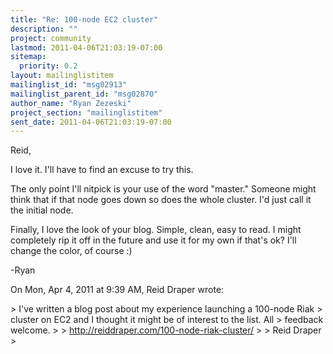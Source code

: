 ```yaml
---
title: "Re: 100-node EC2 cluster"
description: ""
project: community
lastmod: 2011-04-06T21:03:19-07:00
sitemap:
  priority: 0.2
layout: mailinglistitem
mailinglist_id: "msg02913"
mailinglist_parent_id: "msg02870"
author_name: "Ryan Zezeski"
project_section: "mailinglistitem"
sent_date: 2011-04-06T21:03:19-07:00
---
```



Reid,

I love it. I'll have to find an excuse to try this.

The only point I'll nitpick is your use of the word "master." Someone might
think that if that node goes down so does the whole cluster. I'd just call
it the initial node.

Finally, I love the look of your blog. Simple, clean, easy to read. I
might completely rip it off in the future and use it for my own if that's
ok? I'll change the color, of course :)

-Ryan

On Mon, Apr 4, 2011 at 9:39 AM, Reid Draper  wrote:

&gt; I've written a blog post about my experience launching a 100-node Riak
&gt; cluster on EC2 and I thought it might be of interest to the list. All
&gt; feedback welcome.
&gt;
&gt; http://reiddraper.com/100-node-riak-cluster/
&gt;
&gt; Reid Draper
&gt;

